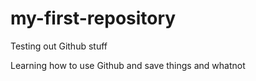 # my-first-repository
Testing out Github stuff

Learning how to use Github and save things and whatnot
